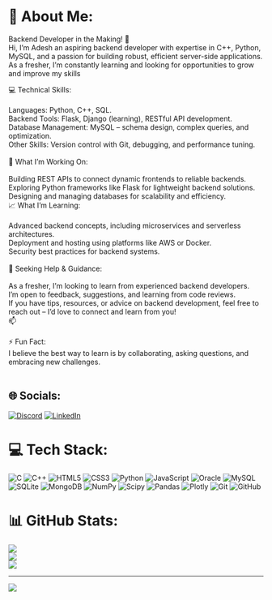 # 💫 About Me:
Backend Developer in the Making! 🚀<br>Hi, I’m Adesh an aspiring backend developer with expertise in C++, Python, MySQL, and a passion for building robust, efficient server-side applications.<br> As a fresher, I’m constantly learning and looking for opportunities to grow and improve my skills

💻 Technical Skills:<br><br>Languages: Python, C++, SQL.<br>Backend Tools: Flask, Django (learning), RESTful API development.<br>Database Management: MySQL – schema design, complex queries, and optimization.<br>Other Skills: Version control with Git, debugging, and performance tuning.<br><br>🌟 What I’m Working On:<br><br>Building REST APIs to connect dynamic frontends to reliable backends.<br>Exploring Python frameworks like Flask for lightweight backend solutions.<br>Designing and managing databases for scalability and efficiency.<br>📈 What I’m Learning:<br><br>Advanced backend concepts, including microservices and serverless architectures.<br>Deployment and hosting using platforms like AWS or Docker.<br>Security best practices for backend systems.<br><br>🤝 Seeking Help & Guidance:<br><br>As a fresher, I’m looking to learn from experienced backend developers.<br>I’m open to feedback, suggestions, and learning from code reviews.<br>If you have tips, resources, or advice on backend development, feel free to reach out – I’d love to connect and learn from you!<br>📫<br><br>⚡ Fun Fact: <br>I believe the best way to learn is by collaborating, asking questions, and embracing new challenges.<br><br>


## 🌐 Socials:
[![Discord](https://img.shields.io/badge/Discord-%237289DA.svg?logo=discord&logoColor=white)](https://discord.gg/https://discordapp.com/users/1268849213714858066) [![LinkedIn](https://img.shields.io/badge/LinkedIn-%230077B5.svg?logo=linkedin&logoColor=white)](https://linkedin.com/in/https://www.linkedin.com/in/adesh-disale-7a5055170/) 

# 💻 Tech Stack:
![C](https://img.shields.io/badge/c-%2300599C.svg?style=for-the-badge&logo=c&logoColor=white) ![C++](https://img.shields.io/badge/c++-%2300599C.svg?style=for-the-badge&logo=c%2B%2B&logoColor=white) ![HTML5](https://img.shields.io/badge/html5-%23E34F26.svg?style=for-the-badge&logo=html5&logoColor=white) ![CSS3](https://img.shields.io/badge/css3-%231572B6.svg?style=for-the-badge&logo=css3&logoColor=white) ![Python](https://img.shields.io/badge/python-3670A0?style=for-the-badge&logo=python&logoColor=ffdd54) ![JavaScript](https://img.shields.io/badge/javascript-%23323330.svg?style=for-the-badge&logo=javascript&logoColor=%23F7DF1E) ![Oracle](https://img.shields.io/badge/Oracle-F80000?style=for-the-badge&logo=oracle&logoColor=white) ![MySQL](https://img.shields.io/badge/mysql-4479A1.svg?style=for-the-badge&logo=mysql&logoColor=white) ![SQLite](https://img.shields.io/badge/sqlite-%2307405e.svg?style=for-the-badge&logo=sqlite&logoColor=white) ![MongoDB](https://img.shields.io/badge/MongoDB-%234ea94b.svg?style=for-the-badge&logo=mongodb&logoColor=white) ![NumPy](https://img.shields.io/badge/numpy-%23013243.svg?style=for-the-badge&logo=numpy&logoColor=white) ![Scipy](https://img.shields.io/badge/SciPy-%230C55A5.svg?style=for-the-badge&logo=scipy&logoColor=%white) ![Pandas](https://img.shields.io/badge/pandas-%23150458.svg?style=for-the-badge&logo=pandas&logoColor=white) ![Plotly](https://img.shields.io/badge/Plotly-%233F4F75.svg?style=for-the-badge&logo=plotly&logoColor=white) ![Git](https://img.shields.io/badge/git-%23F05033.svg?style=for-the-badge&logo=git&logoColor=white) ![GitHub](https://img.shields.io/badge/github-%23121011.svg?style=for-the-badge&logo=github&logoColor=white)
# 📊 GitHub Stats:
![](https://github-readme-stats.vercel.app/api?username=adarshdisale&theme=shadow_blue&hide_border=false&include_all_commits=true&count_private=true)<br/>
![](https://github-readme-streak-stats.herokuapp.com/?user=adarshdisale&theme=shadow_blue&hide_border=false)<br/>
![](https://github-readme-stats.vercel.app/api/top-langs/?username=adarshdisale&theme=shadow_blue&hide_border=false&include_all_commits=true&count_private=true&layout=compact)

---
[![](https://visitcount.itsvg.in/api?id=adarshdisale&icon=0&color=0)](https://visitcount.itsvg.in)

<!-- Proudly created with GPRM ( https://gprm.itsvg.in ) -->

<!-- Proudly created with GPRM ( https://gprm.itsvg.in ) -->
